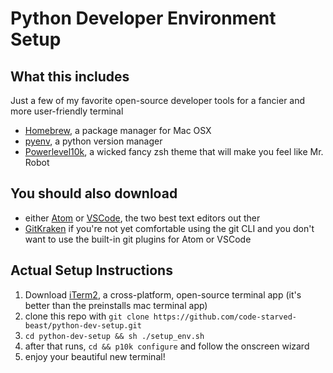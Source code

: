 # Python Developer Environment Setup

## What this includes
Just a few of my favorite open-source developer tools for a fancier and more user-friendly terminal

+ [Homebrew](https://brew.sh/), a package manager for Mac OSX
+ [pyenv](https://github.com/pyenv/pyenv), a python version manager
+ [Powerlevel10k](https://github.com/romkatv/powerlevel10k), a wicked fancy zsh theme that will make you feel like Mr. Robot

## You should also download

+ either [Atom](https://atom.io/) or [VSCode](https://code.visualstudio.com/), the two best text editors out ther
+ [GitKraken](https://www.gitkraken.com/) if you're not yet comfortable using the git CLI and you don't want to use the built-in git plugins for Atom or VSCode

## Actual Setup Instructions

1) Download [iTerm2](https://iterm2.com/index.html), a cross-platform, open-source terminal app (it's better than the preinstalls mac terminal app)
2) clone this repo with `git clone https://github.com/code-starved-beast/python-dev-setup.git`
3) `cd python-dev-setup && sh ./setup_env.sh`
4) after that runs, `cd && p10k configure` and follow the onscreen wizard
5) enjoy your beautiful new terminal!